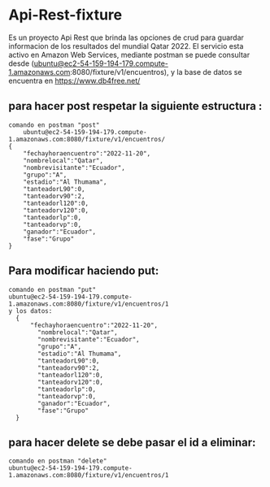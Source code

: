 # Api-Rest-fixture
Es un proyecto Api Rest que brinda las opciones de crud para guardar informacion de los resultados del mundial Qatar 2022.
El servicio esta activo en Amazon Web Services, mediante postman se puede consultar desde (ubuntu@ec2-54-159-194-179.compute-1.amazonaws.com:8080/fixture/v1/encuentros), y la base de datos se encuentra en https://www.db4free.net/
  ## para hacer post respetar la siguiente estructura :
  	comando en postman "post"
    	ubuntu@ec2-54-159-194-179.compute-1.amazonaws.com:8080/fixture/v1/encuentros/
  	{
 		"fechayhoraencuentro":"2022-11-20",
		"nombrelocal":"Qatar",
		"nombrevisitante":"Ecuador",
		"grupo":"A",
		"estadio":"Al Thumama",
		"tanteadorL90":0,
		"tanteadorv90":2,
		"tanteadorl120":0,
		"tanteadorv120":0,
		"tanteadorlp":0,
		"tanteadorvp":0,
		"ganador":"Ecuador",
		"fase":"Grupo"
  	}
  ## Para modificar haciendo put:
    comando en postman "put"
    ubuntu@ec2-54-159-194-179.compute-1.amazonaws.com:8080/fixture/v1/encuentros/1
    y los datos:
      {
    	  "fechayhoraencuentro":"2022-11-20",
		    "nombrelocal":"Qatar",
		    "nombrevisitante":"Ecuador",
		    "grupo":"A",
		    "estadio":"Al Thumama",
		    "tanteadorL90":0,
		    "tanteadorv90":2,
		    "tanteadorl120":0,
		    "tanteadorv120":0,
		    "tanteadorlp":0,
		    "tanteadorvp":0,
		    "ganador":"Ecuador",
		    "fase":"Grupo"
      }
  
  ## para hacer delete se debe pasar el id a eliminar:
    comando en postman "delete"
    ubuntu@ec2-54-159-194-179.compute-1.amazonaws.com:8080/fixture/v1/encuentros/1
    
